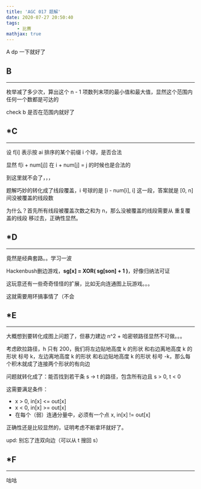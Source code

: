 ```yaml
---
title: 'AGC 017 题解'
date: 2020-07-27 20:50:40
tags: 
    - 比赛
mathjax: true
---
```


A dp 一下就好了

## B
-----

枚举减了多少次，算出这个 n - 1 项数列末项的最小值和最大值，显然这个范围内任何一个数都是可达的

check b 是否在范围内就好了

## *C
-----

设 f[i] 表示按 ai 排序的某个前缀 i 个球，是否合法

显然 f[i + num[j]] 在 i + num[j] = j 的时候也是合法的

到这里就不会了，，，

题解巧妙的转化成了线段覆盖，i 号球的是 [i - num[i], i] 这一段，答案就是 [0, n] 间没被覆盖的线段数

为什么？首先所有线段被覆盖次数之和为 n，那么没被覆盖的线段需要从 重复覆盖的线段 移过去，正确性显然。

## *D
-----

竟然是经典套路。。学习一波

Hackenbush删边游戏，**sg[x] = XOR( sg[son] + 1 )**，好像归纳法可证

这玩意还有一些奇奇怪怪的扩展，比如无向连通图上玩游戏。。。

这就需要用环搞事情了（不会

## *E
-----

大概想到要转化成图上问题了，但暴力建边 n^2 + 哈密顿路径显然不可做。。。

考虑欧拉路径，h 只有 200，我们将左边贴地高度 k 的形状 和右边离地高度 k 的形状 标号 k，左边离地高度 k 的形状 和右边贴地高度 k 的形状 标号 -k，那么每个积木就成了连接两个形状的有向边

问题就转化成了：能否找到若干条 s -> t 的路径，包含所有边且 s > 0, t < 0

这需要满足条件：
* x > 0, in[x] <= out[x]
* x < 0, in[x] >= out[x]
* 在每个（弱）连通分量中，必须有一个点 x, in[x] != out[x]

正确性还是比较显然的，证明考虑不断拿环就好了。

upd: 别忘了连双向边（可以从 t 搜回 s）

## *F
-----

咕咕
